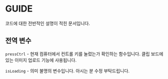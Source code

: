 # GUIDE

코드에 대한 전반적인 설명이 적힌 문서입니다.

## 전역 변수

`pressCtrl` - 현재 컴퓨터에서 컨트롤 키를 눌렀는가 확인하는 함수입니다. 클립 보드에 있는 이미지 업로드 기능에 사용됩니다.

`isLoading` - 의미 불명의 변수입니다. 아시는 분 수정 부탁드립니다.
